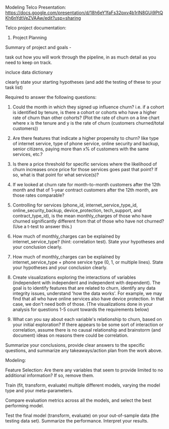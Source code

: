 Modeling Telco Presentation: https://docs.google.com/presentation/d/18h6eY1faFs32pxv4b1rIN8GUj9PtQKh6nYdtVeZVAAw/edit?usp=sharing

Telco project documentation:

1. Project Planning

Summary of project and goals - 

task out how you will work through the pipeline, in as much detail as you need to keep on track.

incluce data dictionary

clearly state your starting hypotheses (and add the testing of these to your task list)

Required to answer the following questions:

1. Could the month in which they signed up influence churn? i.e. if a cohort is identified by tenure, is there a cohort or cohorts who have a higher rate of churn than other cohorts? (Plot the rate of churn on a line chart where x is the tenure and y is the rate of churn (customers churned/total customers))

2. Are there features that indicate a higher propensity to churn? like type of internet service, type of phone service, online security and backup, senior citizens, paying more than x% of customers with the same services, etc.?

3. Is there a price threshold for specific services where the likelihood of churn increases once price for those services goes past that point? If so, what is that point for what service(s)?

4. If we looked at churn rate for month-to-month customers after the 12th month and that of 1-year contract customers after the 12th month, are those rates comparable?

5. Controlling for services (phone_id, internet_service_type_id, online_security_backup, device_protection, tech_support, and contract_type_id), is the mean monthly_charges of those who have churned significantly different from that of those who have not churned? (Use a t-test to answer this.)

6. How much of monthly_charges can be explained by internet_service_type? (hint: correlation test). State your hypotheses and your conclusion clearly.

7. How much of monthly_charges can be explained by internet_service_type + phone service type (0, 1, or multiple lines). State your hypotheses and your conclusion clearly.

8. Create visualizations exploring the interactions of variables (independent with independent and independent with dependent). The goal is to identify features that are related to churn, identify any data integrity issues, understand 'how the data works'. For example, we may find that all who have online services also have device protection. In that case, we don't need both of those. (The visualizations done in your analysis for questions 1-5 count towards the requirements below)

9. What can you say about each variable's relationship to churn, based on your initial exploration? If there appears to be some sort of interaction or correlation, assume there is no causal relationship and brainstorm (and document) ideas on reasons there could be correlation.

Summarize your conclusions, provide clear answers to the specific questions, and summarize any takeaways/action plan from the work above.



Modeling:

Feature Selection: Are there any variables that seem to provide limited to no additional information? If so, remove them.

Train (fit, transform, evaluate) multiple different models, varying the model type and your meta-parameters.

Compare evaluation metrics across all the models, and select the best performing model.

Test the final model (transform, evaluate) on your out-of-sample data (the testing data set). Summarize the performance. Interpret your results.